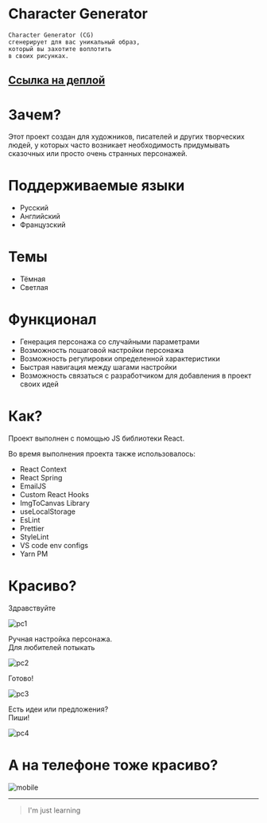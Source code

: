 # Character Generator

    Character Generator (CG)
    сгенерирует для вас уникальный образ,
    который вы захотите воплотить
    в своих рисунках.

## **[Ссылка на деплой](https://daniilboyarinkov.github.io/CharacterGenerator/ "Сгенерируй своего персонажа!")**

# Зачем?

Этот проект создан для художников, писателей и других творческих людей, у которых часто возникает необходимость придумывать сказочных или просто очень странных персонажей.

# Поддерживаемые языки

- Русский
- Английский
- Французский

# Темы

- Тёмная
- Светлая

# Функционал

- Генерация персонажа со случайными параметрами
- Возможность пошаговой настройки персонажа
- Возможность регулировки определенной характеристики
- Быстрая навигация между шагами настройки
- Возможность связаться с разработчиком для добавления в проект своих идей

# Как?

Проект выполнен с помощью JS библиотеки React.

Во время выполнения проекта также использовалось:

- React Context
- React Spring
- EmailJS
- Custom React Hooks
- ImgToCanvas Library
- useLocalStorage
- EsLint
- Prettier
- StyleLint
- VS code env configs
- Yarn PM

# Красиво?

Здравствуйте

![pc1](https://user-images.githubusercontent.com/89917619/185416538-1c4b9466-7461-46fd-aed5-27c10507a551.jpg)

Ручная настройка персонажа.  
Для любителей потыкать

![pc2](https://user-images.githubusercontent.com/89917619/185416637-599d256a-2978-4c8e-8b1c-3c81e5ef4e52.jpg)

Готово!

![pc3](https://user-images.githubusercontent.com/89917619/185416710-770fe860-e7b4-4905-9895-335a037c229f.jpg)

Есть идеи или предложения?  
Пиши!

![pc4](https://user-images.githubusercontent.com/89917619/185416876-4b6fbc4f-7436-48e5-80cc-4b135d0f502c.jpg)

# А на телефоне тоже красиво?

![mobile](https://user-images.githubusercontent.com/89917619/185416423-3b3a01d2-b4b3-4ada-8f62-10a85bcba3b9.png)

---

> I'm just learning
